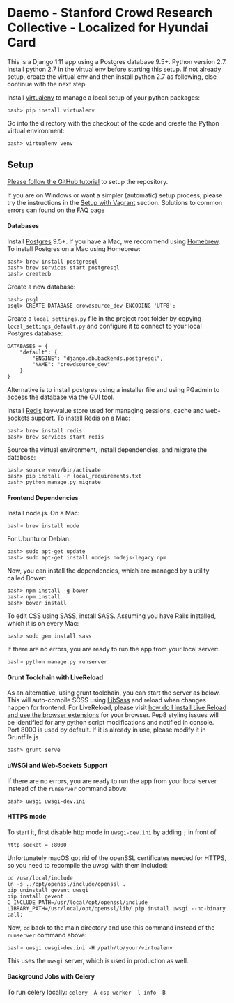 # Daemo - Stanford Crowd Research Collective - Localized for Hyundai Card


This is a Django 1.11 app using a Postgres database 9.5+. Python version 2.7. Install python 2.7 in the virtual env before starting this setup.
If not already setup, create the virtual env and then install python 2.7 as following, else continue with the next step

Install [virtualenv](https://virtualenv.pypa.io/en/latest/installation.html) to manage a local setup of your python packages:

    bash> pip install virtualenv

Go into the directory with the checkout of the code and create the Python virtual environment:

    bash> virtualenv venv
    


## Setup

[Please follow the GitHub tutorial](http://crowdresearch.stanford.edu/w/index.php?title=BranchingStrategy) to setup the repository.

If you are on Windows or want a simpler (automatic) setup process, please try the instructions in the [Setup with Vagrant](#setup-with-vagrant) section. Solutions to common errors can found on the [FAQ page](http://crowdresearch.stanford.edu/w/index.php?title=FAQs)

#### Databases
Install [Postgres](http://postgresapp.com/) 9.5+. If you have a Mac, we recommend using [Homebrew](http://brew.sh/). To install Postgres on a Mac using Homebrew:

    bash> brew install postgresql
    bash> brew services start postgresql
    bash> createdb

Create a new database:

    bash> psql
    psql> CREATE DATABASE crowdsource_dev ENCODING 'UTF8';

Create a `local_settings.py` file in the project root folder by copying `local_settings_default.py` and configure it to connect to your local Postgres database:

    DATABASES = {
        "default": {
            "ENGINE": "django.db.backends.postgresql",
            "NAME": "crowdsource_dev"
        }
    }

Alternative is to install postgres using a installer file and using PGadmin to access the database via the GUI tool.

Install [Redis](http://redis.io/download) key-value store used for managing sessions, cache and web-sockets support. To install Redis on a Mac:

    bash> brew install redis
    bash> brew services start redis



Source the virtual environment, install dependencies, and migrate the database:

    bash> source venv/bin/activate
    bash> pip install -r local_requirements.txt
    bash> python manage.py migrate


#### Frontend Dependencies
Install node.js. On a Mac:

    bash> brew install node

For Ubuntu or Debian:

    bash> sudo apt-get update
    bash> sudo apt-get install nodejs nodejs-legacy npm

Now, you can install the dependencies, which are managed by a utility called Bower:

    bash> npm install -g bower
    bash> npm install
    bash> bower install

To edit CSS using SASS, install SASS. Assuming you have Rails installed, which it is on every Mac:

    bash> sudo gem install sass

If there are no errors, you are ready to run the app from your local server:

    bash> python manage.py runserver

#### Grunt Toolchain with LiveReload
As an alternative, using grunt toolchain, you can start the server as below.
This will auto-compile SCSS using [LibSass](http://libsass.org/) and reload when changes happen for frontend.
For LiveReload, please visit [how do I install Live Reload and use the browser extensions](http://feedback.livereload.com/knowledgebase/articles/86242-how-do-i-install-and-use-the-browser-extensions-) for your browser.
Pep8 styling issues will be identified for any python script modifications and notified in console.
Port 8000 is used by default. If it is already in use, please modify it in Gruntfile.js

    bash> grunt serve

#### uWSGI and Web-Sockets Support
If there are no errors, you are ready to run the app from your local server instead of the ```runserver``` command above:

    bash> uwsgi uwsgi-dev.ini

#### HTTPS mode
To start it, first disable http mode in `uwsgi-dev.ini` by adding `;` in front of

    http-socket = :8000


Unfortunately macOS got rid of the openSSL certificates needed for HTTPS, so you need to recompile the uwsgi with them included:

    cd /usr/local/include
    ln -s ../opt/openssl/include/openssl .
    pip uninstall gevent uwsgi
    pip install gevent
    C_INCLUDE_PATH=/usr/local/opt/openssl/include LIBRARY_PATH=/usr/local/opt/openssl/lib/ pip install uwsgi --no-binary :all:

Now, ``cd`` back to the main directory and use this command instead of the ```runserver``` command above:

    bash> uwsgi uwsgi-dev.ini -H /path/to/your/virtualenv

This uses the ```uwsgi``` server, which is used in production as well.


#### Background Jobs with Celery
To run celery locally: `celery -A csp worker -l info -B`



